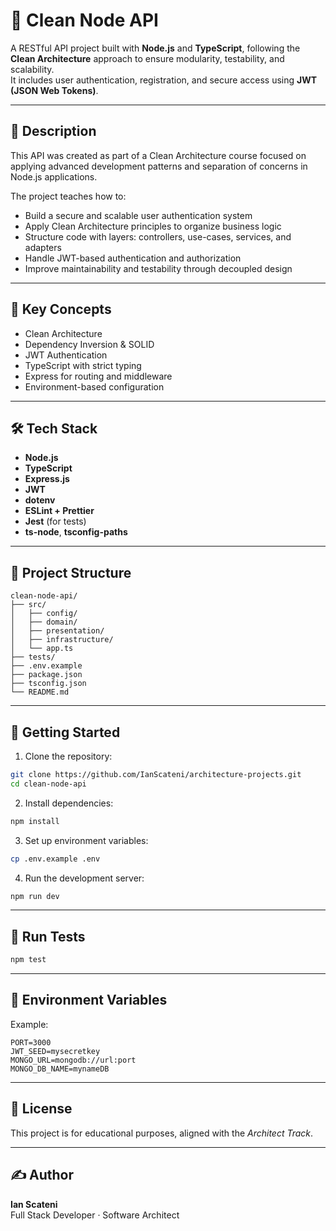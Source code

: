 # 🧼 Clean Node API

A RESTful API project built with **Node.js** and **TypeScript**, following the **Clean Architecture** approach to ensure modularity, testability, and scalability.  
It includes user authentication, registration, and secure access using **JWT (JSON Web Tokens)**.

---

## 📌 Description

This API was created as part of a Clean Architecture course focused on applying advanced development patterns and separation of concerns in Node.js applications.

The project teaches how to:

- Build a secure and scalable user authentication system
- Apply Clean Architecture principles to organize business logic
- Structure code with layers: controllers, use-cases, services, and adapters
- Handle JWT-based authentication and authorization
- Improve maintainability and testability through decoupled design

---

## 🧠 Key Concepts

- Clean Architecture
- Dependency Inversion & SOLID
- JWT Authentication
- TypeScript with strict typing
- Express for routing and middleware
- Environment-based configuration

---

## 🛠️ Tech Stack

- **Node.js**
- **TypeScript**
- **Express.js**
- **JWT**
- **dotenv**
- **ESLint + Prettier**
- **Jest** (for tests)
- **ts-node**, **tsconfig-paths**

---

## 📁 Project Structure

```
clean-node-api/
├── src/
│   ├── config/
│   ├── domain/
│   ├── presentation/
│   ├── infrastructure/
│   └── app.ts
├── tests/
├── .env.example
├── package.json
├── tsconfig.json
└── README.md
```

---

## 🚀 Getting Started

1. Clone the repository:

```bash
git clone https://github.com/IanScateni/architecture-projects.git
cd clean-node-api
```

2. Install dependencies:

```bash
npm install
```

3. Set up environment variables:

```bash
cp .env.example .env
```

4. Run the development server:

```bash
npm run dev
```

---

## 🧪 Run Tests

```bash
npm test
```

---

## 🔐 Environment Variables

Example:

```env
PORT=3000
JWT_SEED=mysecretkey
MONGO_URL=mongodb://url:port
MONGO_DB_NAME=mynameDB
```

---

## 📄 License

This project is for educational purposes, aligned with the *Architect Track*.

---

## ✍️ Author

**Ian Scateni**  
Full Stack Developer · Software Architect
